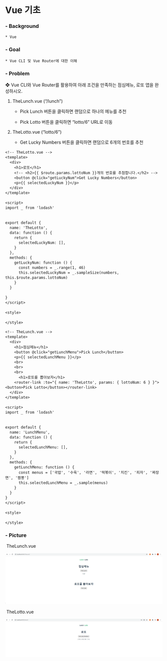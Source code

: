 # Vue 기초

### - Background

```
* Vue
```

### - Goal

```
* Vue CLI 및 Vue Router에 대한 이해
```

### - Problem

❖  Vue CLI와 Vue Router를 활용하여 아래 조건을 만족하는 점심메뉴, 로또 앱을 완성하시오. 

 1. TheLunch.vue (“/lunch”) 

    - Pick Lunch 버튼을 클릭하면 랜덤으로 하나의 메뉴를 추천 

    - Pick Lotto 버튼을 클릭하면 “lotto/6” URL로 이동 

2. TheLotto.vue (“lotto/6”) 

   - Get Lucky Numbers 버튼을 클릭하면 랜덤으로 6개의 번호를 추천

```vue
<!-- TheLotto.vue -->
<template>
  <div>
    <h1>로또</h1>
    <!-- <h2>{{ $route.params.lottoNum }}개의 번호를 추첨합니다.</h2> -->
    <button @click="getLuckyNum">Get Lucky Numbers</button>
    <p>{{ selectedLuckyNum }}</p>
  </div>
</template>

<script>
import _ from 'lodash'


export default {
  name: 'TheLotto',
  data: function () {
    return {
      selectedLuckyNum: [],
    }
  },
  methods: {
    getLuckyNum: function () {
      const numbers = _.range(1, 46)
      this.selectedLuckyNum = _.sampleSize(numbers, this.$route.params.lottoNum)
    }
  }

}
</script>

<style>

</style>
```

```vue
<!-- TheLunch.vue -->
<template>
  <div>
    <h1>점심메뉴</h1>
    <button @click="getLunchMenu">Pick Lunch</button>
    <p>{{ selectedLunchMenu }}</p>
    <br>
    <br>
    <br>
      <h1>로또를 뽑아보자</h1>      
    <router-link :to="{ name: 'TheLotto', params: { lottoNum: 6 } }"><button>Pick Lotto</button></router-link>
  </div>
</template>

<script>
import _ from 'lodash'


export default {
  name: 'LunchMenu',
  data: function () {
    return {
      selectedLunchMenu: [],
    }
  },
  methods: {
    getLunchMenu: function () {
      const menus = ['국밥', '수육', '라면', '떡볶이', '치킨', '피자', '짜장면', '짬뽕']
      this.selectedLunchMenu = _.sample(menus)
    }
  }
}
</script>

<style>

</style>
```

### - Picture

​	TheLunch.vue

![image-20211108183317575](workshop.assets/image-20211108183317575.png)

​	TheLotto.vue

![image-20211108183456613](workshop.assets/image-20211108183456613.png)

